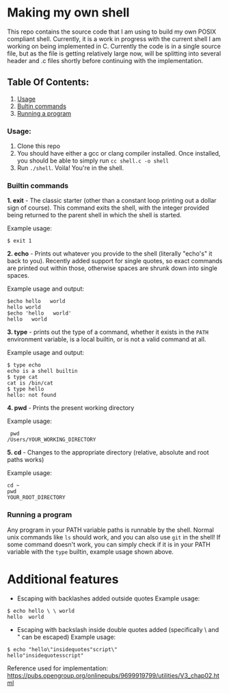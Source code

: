 # Making my own shell
This repo contains the source code that I am using to build my own POSIX compliant shell. Currently, it is a work in progress with the current shell I am working on being implemented in C. Currently the code is in a single source file, but as the file is getting relatively large now, will be splitting into several header and .c files shortly before continuing with the implementation.

## Table Of Contents:
1. [Usage](#usage)
2. [Bultin commands](#builtin-commands)
3. [Running a program](#running-a-program)


### Usage:
1. Clone this repo
2. You should have either a gcc or clang compiler installed. Once installed, you should be able to simply run `cc shell.c -o shell`
3. Run `./shell`. Voìla! You're in the shell.

### Builtin commands

**1. exit** - The classic starter (other than a constant loop printing out a dollar sign of course). This command exits the shell, with the integer provided being returned to the parent shell in which the shell is started.

Example usage:

```
$ exit 1
```


**2. echo** - Prints out whatever you provide to the shell (literally "echo's" it back to you). Recently added support for single quotes, so exact commands are printed out within those, otherwise spaces are shrunk down into single spaces.

Example usage and output:

```
$echo hello   world
hello world
$echo 'hello   world'
hello   world
```

**3. type** - prints out the type of a command, whether it exists in the `PATH` environment variable, is a local builtin, or is not a valid command at all.

Example usage and output:

```
$ type echo
echo is a shell builtin
$ type cat
cat is /bin/cat
$ type hello
hello: not found
```

**4. pwd** - Prints the present working directory

Example usage:
```
 pwd
/Users/YOUR_WORKING_DIRECTORY
```


**5. cd** - Changes to the appropriate directory  (relative, absolute and root paths works)

Example usage:

```
cd ~
pwd
YOUR_ROOT_DIRECTORY
```


### Running a program
Any program in your PATH variable paths is runnable by the shell. Normal unix commands like `ls` should work, and you can also use `git` in the shell! If some command doesn't work, you can simply check if it is in your PATH variable with the `type` builtin, example usage shown above.


# Additional features
- Escaping with backlashes added outside quotes
Example usage:

```
$ echo hello \ \ world
hello  world
```

- Escaping with backslash inside double quotes added (specifically \ and " can be escaped)
Example usage:
```
$ echo "hello\"insidequotes"script\"
hello"insidequotesscript"
```


Reference used for implementation:
https://pubs.opengroup.org/onlinepubs/9699919799/utilities/V3_chap02.html
